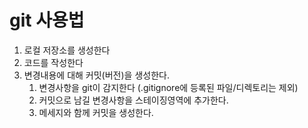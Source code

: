 # git 사용법
1. 로컬 저장소를 생성한다
2. 코드를 작성한다
3. 변경내용에 대해 커밋(버전)을 생성한다.
   1. 변경사항을 git이 감지한다 (.gitignore에 등록된 파일/디렉토리는 제외)
   2. 커밋으로 남길 변경사항을 스테이징영역에 추가한다.
   3. 메세지와 함께 커밋을 생성한다.